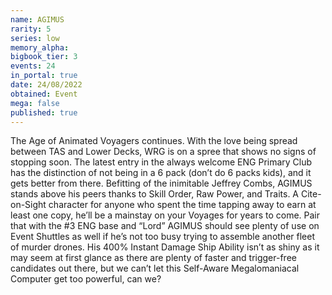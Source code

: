 ```yaml
---
name: AGIMUS
rarity: 5
series: low
memory_alpha:
bigbook_tier: 3
events: 24
in_portal: true
date: 24/08/2022
obtained: Event
mega: false
published: true
---
```


The Age of Animated Voyagers continues. With the love being spread between TAS and Lower Decks, WRG is on a spree that shows no signs of stopping soon. The latest entry in the always welcome ENG Primary Club has the distinction of not being in a 6 pack (don’t do 6 packs kids), and it gets better from there. Befitting of the inimitable Jeffrey Combs, AGIMUS stands above his peers thanks to Skill Order, Raw Power, and Traits. A Cite-on-Sight character for anyone who spent the time tapping away to earn at least one copy, he’ll be a mainstay on your Voyages for years to come. Pair that with the #3 ENG base and “Lord” AGIMUS should see plenty of use on Event Shuttles as well if he’s not too busy trying to assemble another fleet of murder drones. His 400% Instant Damage Ship Ability isn’t as shiny as it may seem at first glance as there are plenty of faster and trigger-free candidates out there, but we can’t let this Self-Aware Megalomaniacal Computer get too powerful, can we?

